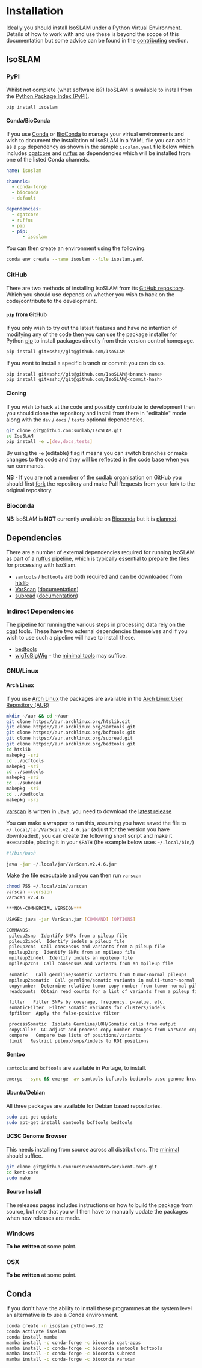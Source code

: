 # Installation

Ideally you should install IsoSLAM under a Python Virtual Environment. Details of how to work with and use these is
beyond the scope of this documentation but some advice can be found in the
[contributing](contributing/index.md#virtual-environments) section.

## IsoSLAM

### PyPI

Whilst not complete (what software is?) IsoSLAM is available to install from the [Python Package Index (PyPI)][pypi].

```bash
pip install isoslam
```

#### Conda/BioConda

If you use [Conda][conda] or [BioConda][bioconda] to manage your virtual environments and wish to document the
installation of IsoSLAM in a YAML file you can add it as a `pip` dependency as shown in the sample `isoslam.yaml` file
below which includes [cgatcore][cgat] and [ruffus][ruffus] as dependencies which will be installed from one of the
listed Conda channels.

```yaml
name: isoslam

channels:
  - conda-forge
  - bioconda
  - default

dependencies:
  - cgatcore
  - ruffus
  - pip
  - pip:
      - isoslam
```

You can then create an environment using the following.

```bash
conda env create --name isoslam --file isoslam.yaml
```

### GitHub

There are two methods of installing IsoSLAM from its [GitHub repository][isoslam]. Which you should use depends on
whether you wish to hack on the code/contribute to the development.

#### `pip` from GitHub

If you only wish to try out the latest features and have no intention of modifying any of the code then you can use the
package installer for Python [pip][pip] to install packages directly from their version control homepage.

```bash
pip install git+ssh://git@github.com/IsoSLAM
```

If you want to install a specific branch or commit you can do so.

```bash
pip install git+ssh://git@github.com/IsoSLAM@<branch-name>
pip install git+ssh://git@github.com/IsoSLAM@<commit-hash>
```

#### Cloning

If you wish to hack at the code and possibly contribute to development then you should clone the repository and install
from there in "editable" mode along with the `dev` / `docs` / `tests` optional dependencies.

```bash
git clone git@github.com:sudlab/IsoSLAM.git
cd IsoSLAM
pip install -e .[dev,docs,tests]
```

By using the `-e` (editable) flag it means you can switch branches or make changes to the code and they will be
reflected in the code base when you run commands.

**NB** - If you are not a member of the [sudlab organisation][sudlab] on GitHub you should first [fork][gh_fork] the
repository and make Pull Requests from your fork to the original repository.

### Bioconda

**NB** IsoSLAM is **NOT** currently available on [Bioconda][bioconda] but it is
[planned](https://github.com/sudlab/IsoSLAM/issues/41).

## Dependencies

There are a number of external dependencies required for running IsoSLAM as part of a [ruffus][ruffus] pipeline, which
is typically essential to prepare the files for processing with IsoSlam.

- `samtools` / `bcftools` are both required and can be downloaded from [htslib][htslib]
- [VarScan][varscan] ([documentation][varscan_docs])
- [subread][subread] ([documentation][subread_docs])

### Indirect Dependencies

The pipeline for running the various steps in processing data rely on the [cgat][cgat] tools. These have two external
dependencies themselves and if you wish to use such a pipeline will have to install these.

- [bedtools][bedtools]
- [wigToBigWig][wigtobigwig] - the [minimal tools][wigtobigwig-min] may suffice.

### GNU/Linux

#### Arch Linux

If you use [Arch Linux][arch] the packages are available in the [Arch Linux User Repository (AUR)][aur]

```bash
mkdir ~/aur && cd ~/aur
git clone https://aur.archlinux.org/htslib.git
git clone https://aur.archlinux.org/samtools.git
git clone https://aur.archlinux.org/bcftools.git
git clone https://aur.archlinux.org/subread.git
git clone https://aur.archlinux.org/bedtools.git
cd htslib
makepkg -sri
cd ../bcftools
makepkg -sri
cd ../samtools
makepkg -sri
cd ../subread
makepkg -sri
cd ../bedtools
makepkg -sri
```

[varscan][varscan] is written in Java, you need to download the [latest
release](https://github.com/dkoboldt/varscan/releases)

You can make a wrapper to run this, assuming you have saved the file to `~/.local/jar/VarScan.v2.4.6.jar` (adjust for
the version you have downloaded), you can create the following short script and make it executable, placing it in your
`$PATH` (the example below uses `~/.local/bin/`)

```bash
#!/bin/bash

java -jar ~/.local/jar/VarScan.v2.4.6.jar
```

Make the file executable and you can then run `varscan`

```bash
chmod 755 ~/.local/bin/varscan
varscan --version
VarScan v2.4.6

***NON-COMMERCIAL VERSION***

USAGE: java -jar VarScan.jar [COMMAND] [OPTIONS]

COMMANDS:
 pileup2snp  Identify SNPs from a pileup file
 pileup2indel  Identify indels a pileup file
 pileup2cns  Call consensus and variants from a pileup file
 mpileup2snp  Identify SNPs from an mpileup file
 mpileup2indel  Identify indels an mpileup file
 mpileup2cns  Call consensus and variants from an mpileup file

 somatic   Call germline/somatic variants from tumor-normal pileups
 mpileup2somatic  Call germline/somatic variants in multi-tumor-normal mpileup (beta feature in v2.4.5)
 copynumber  Determine relative tumor copy number from tumor-normal pileups
 readcounts  Obtain read counts for a list of variants from a pileup file

 filter   Filter SNPs by coverage, frequency, p-value, etc.
 somaticFilter  Filter somatic variants for clusters/indels
 fpfilter  Apply the false-positive filter

 processSomatic  Isolate Germline/LOH/Somatic calls from output
 copyCaller  GC-adjust and process copy number changes from VarScan copynumber output
 compare   Compare two lists of positions/variants
 limit   Restrict pileup/snps/indels to ROI positions
```

#### Gentoo

`samtools` and `bcftools` are available in Portage, to install.

```bash
emerge --sync && emerge -av samtools bcftools bedtools ucsc-genome-browser
```

#### Ubuntu/Debian

All three packages are available for Debian based repositories.

```bash
sudo apt-get update
sudo apt-get install samtools bcftools bedtools

```

#### UCSC Genome Browser

This needs installing from source across all distributions. The [minimal][wigtobigwig-min] should suffice.

```bash
git clone git@github.com:ucscGenomeBrowser/kent-core.git
cd kent-core
sudo make
```

#### Source Install

The releases pages includes instructions on how to build the package from source, but note that you will then have to
manually update the packages when new releases are made.

### Windows

**To be written** at some point.

### OSX

**To be written** at some point.

## Conda

If you don't have the ability to install these programmes at the system level an alternative is to use a Conda
environment.

```bash
conda create -n isoslam python==3.12
conda activate isoslam
conda install mamba
mamba install -c conda-forge -c bioconda cgat-apps
mamba install -c conda-forge -c bioconda samtools bcftools
mamba install -c conda-forge -c bioconda subread
mamba install -c conda-forge -c bioconda varscan
```

[arch]: https://archlinux.org/
[aur]: https://aur.archlinux.org/
[bedtools]: https://bedtools.readthedocs.io/en/latest/
[bioconda]: https://bioconda.github.io/
[cgat]: https://cgat-developers.github.io/cgat-core/
[conda]: https://docs.conda.io/en/latest/
[gh_fork]: https://docs.github.com/en/pull-requests/collaborating-with-pull-requests/working-with-forks/fork-a-repo
[htslib]: https://www.htslib.org/
[isoslam]: https://github.com/sudlab/IsoSLAM
[pip]: https://pip.pypa.io/en/stable/
[pypi]: https://pypi.org/
[ruffus]: http://www.ruffus.org.uk/
[subread]: https://github.com/ShiLab-Bioinformatics/subread
[subread_docs]: https://subread.sourceforge.net/
[sudlab]: https://github.com/sudlab/
[varscan]: https://github.com/dkoboldt/varscan
[varscan_docs]: https://dkoboldt.github.io/varscan/
[wigtobigwig]: https://github.com/ucscGenomeBrowser/kent
[wigtobigwig-min]: https://github.com/ucscGenomeBrowser/kent-core
